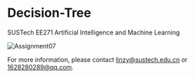 # Decision-Tree
SUSTech EE271 Artificial Intelligence and Machine Learning

![Assignment07](https://user-images.githubusercontent.com/117464811/225552318-924bfb89-1a3f-46be-8579-e89952d2fe32.png)

For more information, please contact linzy@sustech.edu.cn or 1628280289@qq.com.
